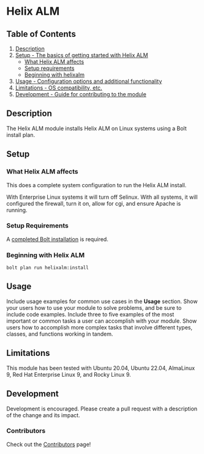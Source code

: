 # Helix ALM


## Table of Contents

1. [Description](#description)
1. [Setup - The basics of getting started with Helix ALM](#setup)
    * [What Helix ALM affects](#what-helix-alm-affects)
    * [Setup requirements](#setup-requirements)
    * [Beginning with helixalm](#beginning-with-helixalm)
1. [Usage - Configuration options and additional functionality](#usage)
1. [Limitations - OS compatibility, etc.](#limitations)
1. [Development - Guide for contributing to the module](#development)

## Description

The Helix ALM module installs Helix ALM on Linux systems using a Bolt install plan.

## Setup

### What Helix ALM affects

This does a complete system configuration to run the Helix ALM install. 

With Enterprise Linux systems it will turn off Selinux. With all systems, it will configured the firewall, turn it on, allow for cgi, and ensure Apache is running.


### Setup Requirements 

A [completed Bolt installation](https://www.puppet.com/docs/bolt/latest/bolt_installing#install-bolt-on-ubuntu) is required.

### Beginning with Helix ALM

`bolt plan run helixalm:install`

## Usage

Include usage examples for common use cases in the **Usage** section. Show your
users how to use your module to solve problems, and be sure to include code
examples. Include three to five examples of the most important or common tasks a
user can accomplish with your module. Show users how to accomplish more complex
tasks that involve different types, classes, and functions working in tandem.

## Limitations

This module has been tested with Ubuntu 20.04, Ubuntu 22.04, AlmaLinux 9, Red Hat Enterprise Linux 9, and Rocky Linux 9.

## Development

Development is encouraged. Please create a pull request with a description of the change and its impact.

### Contributors

Check out the [Contributors](https://github.com/paul-riley/helixalm_bolt/graphs/contributors) page!
